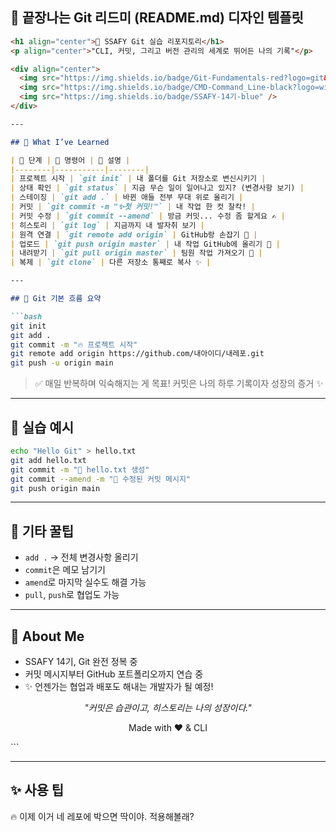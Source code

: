 ## 🎉 끝장나는 Git 리드미 (README.md) 디자인 템플릿

````markdown
<h1 align="center">🧠 SSAFY Git 실습 리포지토리</h1>
<p align="center">"CLI, 커밋, 그리고 버전 관리의 세계로 뛰어든 나의 기록"</p>

<div align="center">
  <img src="https://img.shields.io/badge/Git-Fundamentals-red?logo=git&logoColor=white" />
  <img src="https://img.shields.io/badge/CMD-Command_Line-black?logo=windows&logoColor=white" />
  <img src="https://img.shields.io/badge/SSAFY-14기-blue" />
</div>

---

## 🚀 What I’ve Learned

| 🚩 단계 | 🔧 명령어 | 📝 설명 |
|--------|-----------|--------|
| 프로젝트 시작 | `git init` | 내 폴더를 Git 저장소로 변신시키기 |
| 상태 확인 | `git status` | 지금 무슨 일이 일어나고 있지? (변경사항 보기) |
| 스테이징 | `git add .` | 바뀐 애들 전부 무대 위로 올리기 |
| 커밋 | `git commit -m "✨첫 커밋!"` | 내 작업 한 컷 찰칵! |
| 커밋 수정 | `git commit --amend` | 방금 커밋... 수정 좀 할게요 ✍️ |
| 히스토리 | `git log` | 지금까지 내 발자취 보기 |
| 원격 연결 | `git remote add origin` | GitHub랑 손잡기 🤝 |
| 업로드 | `git push origin master` | 내 작업 GitHub에 올리기 🚀 |
| 내려받기 | `git pull origin master` | 팀원 작업 가져오기 👥 |
| 복제 | `git clone` | 다른 저장소 통째로 복사 ✨ |

---

## 🔁 Git 기본 흐름 요약

```bash
git init
git add .
git commit -m "🔥 프로젝트 시작"
git remote add origin https://github.com/내아이디/내레포.git
git push -u origin main
````

> ✅ 매일 반복하며 익숙해지는 게 목표!
> 커밋은 나의 하루 기록이자 성장의 증거 ✨

---

## 🧪 실습 예시

```bash
echo "Hello Git" > hello.txt
git add hello.txt
git commit -m "👋 hello.txt 생성"
git commit --amend -m "🙋 수정된 커밋 메시지"
git push origin main
```

---

## 🌈 기타 꿀팁

* `add .` → 전체 변경사항 올리기
* `commit`은 메모 남기기
* `amend`로 마지막 실수도 해결 가능
* `pull`, `push`로 협업도 가능

---

## 👤 About Me

* SSAFY 14기, Git 완전 정복 중
* 커밋 메시지부터 GitHub 포트폴리오까지 연습 중
* ✨ 언젠가는 협업과 배포도 해내는 개발자가 될 예정!

<div align="center">

*"커밋은 습관이고, 히스토리는 나의 성장이다."*

Made with ❤️ & CLI

</div>
```

---

## ✨ 사용 팁



🔥 이제 이거 네 레포에 박으면 딱이야. 적용해볼래?

